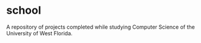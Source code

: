 school
======

A repository of projects completed while studying Computer Science of the University of West Florida.
